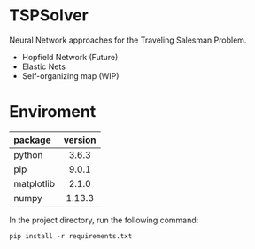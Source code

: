 # TSPSolver
Neural Network approaches for the Traveling Salesman Problem.
- Hopfield Network (Future)
- Elastic Nets
- Self-organizing map (WIP)

# Enviroment
|package|version|
|:--|:--:|
|python|3.6.3|
|pip|9.0.1|
|matplotlib|2.1.0|
|numpy|1.13.3|

In the project directory, run the following command:  
```
pip install -r requirements.txt
```
